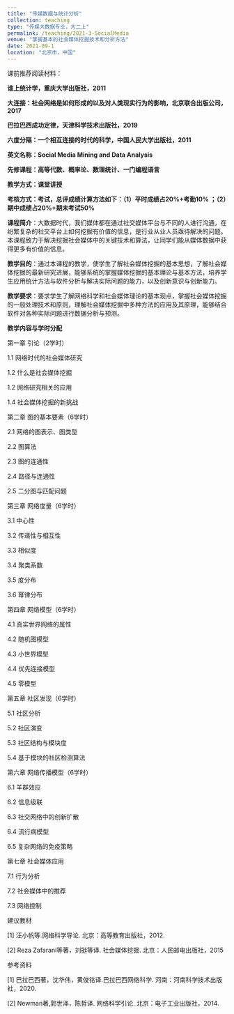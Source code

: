```yaml
---
title: "传媒数据与统计分析"
collection: teaching
type: "传媒大数据专业，大二上"
permalink: /teaching/2021-3-SocialMedia
venue: "掌握基本的社会媒体挖掘技术和分析方法"
date: 2021-09-1
location: "北京市，中国"
---
```


课前推荐阅读材料：

**谁上统计学，重庆大学出版社，2011**

**大连接：社会网络是如何形成的以及对人类现实行为的影响，北京联合出版公司，2017**

**巴拉巴西成功定律，天津科学技术出版社，2019**

**六度分隔：一个相互连接的时代的科学，中国人民大学出版社，2011**

**英文名称：Social Media Mining and Data Analysis**

**先修课程：高等代数、概率论、数理统计、一门编程语言**

**教学方式：课堂讲授**

**考核方式：考试，总评成绩计算方法如下：（1）平时成绩占20%+考勤10% ；（2）期中成绩占20%+期末考试50%**

**课程简介**：大数据时代，我们媒体都在通过社交媒体平台与不同的人进行沟通，在纷繁复杂的社交平台上如何挖掘有价值的信息，是行业从业人员亟待解决的问题。本课程致力于解决挖掘社会媒体中的关键技术和算法，让同学们能从媒体数据中获得更多有价值的信息。

**教学目的**：通过本课程的教学，使学生了解社会媒体挖掘的基本思想，了解社会媒体挖掘的最新研究进展，能够系统的掌握媒体挖掘的基本理论与基本方法，培养学生应用统计方法与软件分析与解决实际问题的能力，以及创新意识与创新能力。

**教学要求**：要求学生了解网络科学和社会媒体理论的基本观点，掌握社会媒体挖掘的一般处理技术和原则，理解社会媒体挖掘中多种方法的应用及其原理，能够结合软件对各种实际问题进行数据分析与预测。

**教学内容与学时分配**

第一章 引论（2学时）

1.1 网络时代的社会媒体研究

1.2 什么是社会媒体挖掘

1.2 网络研究相关的应用

1.4 社会媒体挖掘的新挑战


第二章 图的基本要素（6学时）

2.1 网络的图表示、图类型

2.2 图算法

2.3 图的连通性

2.4 路径与连通性

2.5 二分图与匹配问题


第三章 网络度量（6学时）

3.1 中心性

3.2 传递性与相互性

3.3 相似度

3.4 聚类系数

3.5 度分布

3.6 幂律分布

第四章 网络模型（6学时）

4.1 真实世界网络的属性

4.2 随机图模型

4.3 小世界模型

4.4 优先连接模型

4.5 零模型


第五章 社区发现（6学时）

5.1 社区分析

5.2 社区演变

5.3 社区结构与模块度

5.4 基于模块的社区检测算法

第六章 网络传播模型（6学时）

6.1 羊群效应

6.2 信息级联

6.3 社交网络中的创新扩散

6.4 流行病模型

6.5 复杂网络的免疫策略


第七章 社会媒体应用

7.1 行为分析

7.2 社会媒体中的推荐

7.3 网络控制

建议教材

[1] 汪小帆等.网络科学导论. 北京：高等教育出版社，2012.

[2] Reza Zafarani等著，刘挺等译. 社会媒体挖掘. 北京：人民邮电出版社，2015

参考资料

[1] 巴拉巴西著，沈华伟，黄俊铭译.巴拉巴西网络科学. 河南：河南科学技术出版社，2020.

[2] Newman著,郭世泽，陈哲译. 网络科学引论. 北京：电子工业出版社，2014.

